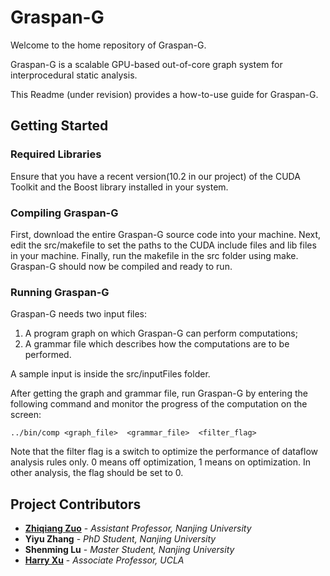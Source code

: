 # Graspan-G
Welcome to the home repository of Graspan-G.

Graspan-G is a scalable GPU-based out-of-core graph system for interprocedural static analysis.

This Readme (under revision) provides a how-to-use guide for Graspan-G.
## Getting Started
### Required Libraries
Ensure that you have a recent version(10.2 in our project) of the CUDA Toolkit and the Boost library installed in your system.
### Compiling Graspan-G
First, download the entire Graspan-G source code into your machine. Next, edit the src/makefile to set the paths to the CUDA include files and lib files in your machine. Finally, run the makefile in the src folder using make. Graspan-G should now be compiled and ready to run.
### Running Graspan-G
Graspan-G needs two input files: 
1. A program graph on which Graspan-G can perform computations;
2. A grammar file which describes how the computations are to be performed. 

A sample input is inside the src/inputFiles folder.

After getting the graph and grammar file, run Graspan-G by entering the following command and monitor the progress of the computation on the screen:
```
../bin/comp <graph_file>  <grammar_file>  <filter_flag> 
```

Note that the filter flag is a switch to optimize the performance of dataflow analysis rules only. 0 means off optimization, 1 means on optimization. In other analysis, the flag should be set to 0.

## Project Contributors
* [**Zhiqiang Zuo**](https://z-zhiqiang.github.io/) - *Assistant Professor, Nanjing University*
* **Yiyu Zhang** - *PhD Student, Nanjing University*
* **Shenming Lu** - *Master Student, Nanjing University*
* [**Harry Xu**](http://www.cs.ucla.edu/~harryxu) - *Associate Professor, UCLA*
